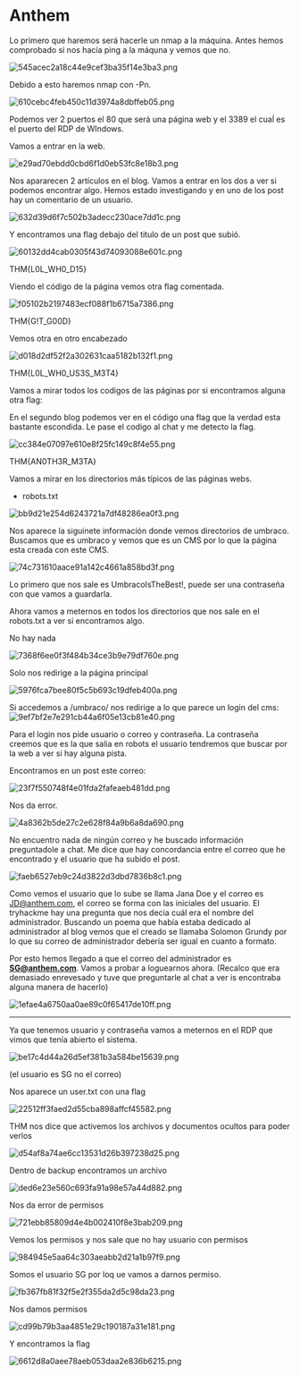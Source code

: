 # Anthem

Lo primero que haremos será hacerle un nmap a la máquina. 
Antes hemos comprobado si nos hacía ping a la máquna y vemos que no.

![545acec2a18c44e9cef3ba35f14e3ba3.png](img/545acec2a18c44e9cef3ba35f14e3ba3.png)

Debido a esto haremos nmap con -Pn. 

![610cebc4feb450c11d3974a8dbffeb05.png](img/610cebc4feb450c11d3974a8dbffeb05.png)

Podemos ver 2 puertos el 80 que será una página web y el 3389 el cuaĺ es el puerto del RDP de WIndows. 

Vamos a entrar en la web.

![e29ad70ebdd0cbd6f1d0eb53fc8e18b3.png](img/e29ad70ebdd0cbd6f1d0eb53fc8e18b3.png)

Nos apararecen 2 artículos en el blog. Vamos a entrar en los dos a ver si podemos encontrar algo. 
Hemos estado investigando y en uno de los post hay un comentario de un usuario. 

![632d39d6f7c502b3adecc230ace7dd1c.png](img/632d39d6f7c502b3adecc230ace7dd1c.png)


Y encontramos una flag debajo del titulo de un post que subió. 

![60132dd4cab0305f43d74093088e601c.png](img/60132dd4cab0305f43d74093088e601c.png)

THM{L0L_WH0_D15}

Viendo el código de la página vemos otra flag comentada. 

![f05102b2197483ecf088f1b6715a7386.png](img/f05102b2197483ecf088f1b6715a7386.png)

THM{G!T_G00D}

Vemos otra en otro encabezado

![d018d2df52f2a302631caa5182b132f1.png](img/d018d2df52f2a302631caa5182b132f1.png)

THM{L0L_WH0_US3S_M3T4}

Vamos a mirar todos los codigos de las páginas por si encontramos alguna otra flag:

En el segundo blog podemos ver en el código una flag que la verdad esta bastante escondida. Le pase el codigo al chat y me detecto la flag. 

![cc384e07097e610e8f25fc149c8f4e55.png](img/cc384e07097e610e8f25fc149c8f4e55.png)

THM{AN0TH3R_M3TA}

Vamos a mirar en los directorios más típicos de las páginas webs. 

- robots.txt

![bb9d21e254d6243721a7df48286ea0f3.png](img/bb9d21e254d6243721a7df48286ea0f3.png)

Nos aparece la siguinete información donde vemos directorios de umbraco. Buscamos que es umbraco y vemos que es un CMS por lo que la página esta creada con este CMS.

![74c731610aace91a142c4661a858bd3f.png](img/74c731610aace91a142c4661a858bd3f.png)

Lo primero que nos sale es UmbracoIsTheBest!, puede ser una contraseña con que vamos a guardarla. 

Ahora vamos a meternos en todos los directorios que nos sale en el robots.txt a ver si encontramos algo. 

No hay nada

![7368f6ee0f3f484b34ce3b9e79df760e.png](img/7368f6ee0f3f484b34ce3b9e79df760e.png)

Solo nos redirige a la página principal

![5976fca7bee80f5c5b693c19dfeb400a.png](img/5976fca7bee80f5c5b693c19dfeb400a.png)

Si accedemos a /umbraco/ nos redirige a lo que parece un login del cms:
![9ef7bf2e7e291cb44a6f05e13cb81e40.png](img/9ef7bf2e7e291cb44a6f05e13cb81e40.png)

Para el login nos pide usuario o correo y contraseña. La contraseña creemos que es la que salia en robots el usuario tendremos que buscar por la web a ver si hay alguna pista. 

Encontramos en un post este correo: 

![23f7f550748f4e01fda2fafeaeb481dd.png](img/23f7f550748f4e01fda2fafeaeb481dd.png)

Nos da error. 

![4a8362b5de27c2e628f84a9b6a8da690.png](img/4a8362b5de27c2e628f84a9b6a8da690.png)

No encuentro nada de ningún correo y he buscado información preguntadole a chat. Me dice que hay concordancia entre el correo que he encontrado y el usuario que ha subido el post. 

![faeb6527eb9c24d3822d3dbd7836b8c1.png](img/faeb6527eb9c24d3822d3dbd7836b8c1.png)

Como vemos el usuario que lo sube se llama Jana Doe y el correo es JD@anthem.com, el correo se forma con las iniciales del usuario.  El tryhackme hay una pregunta que nos decia cuál era el nombre del administrador. 
Buscando un poema que había estaba dedicado al administrador al blog vemos que el creado se llamaba Solomon Grundy por lo que su correo de administrador debería ser igual en cuanto a formato. 

Por esto hemos llegado a que el correo del administrador es **SG@anthem.com**. Vamos a probar a loguearnos ahora.  (Recalco que era demasiado enrevesado y tuve que preguntarle al chat a ver is encontraba alguna manera de hacerlo)

![1efae4a6750aa0ae89c0f65417de10ff.png](img/1efae4a6750aa0ae89c0f65417de10ff.png)

***
Ya que tenemos usuario y contraseña vamos a meternos en el RDP que vimos que tenía abierto el sistema.

![be17c4d44a26d5ef381b3a584be15639.png](img/be17c4d44a26d5ef381b3a584be15639.png)

(el usuario es SG no el correo)

Nos aparece un user.txt con una flag

![22512ff3faed2d55cba898affcf45582.png](img/22512ff3faed2d55cba898affcf45582.png)

THM nos dice que activemos los archivos y documentos ocultos para poder verlos

![d54af8a74ae6cc13531d26b397238d25.png](img/d54af8a74ae6cc13531d26b397238d25.png)

Dentro de backup encontramos un archivo

![ded6e23e560c693fa91a98e57a44d882.png](img/ded6e23e560c693fa91a98e57a44d882.png)

Nos da error de permisos 

![721ebb85809d4e4b002410f8e3bab209.png](img/721ebb85809d4e4b002410f8e3bab209.png)

Vemos los permisos y nos sale que no hay usuario con permisos

![984945e5aa64c303aeabb2d21a1b97f9.png](img/984945e5aa64c303aeabb2d21a1b97f9.png)

Somos el usuario SG por loq ue vamos a darnos permiso.

![fb367fb81f32f5e2f355da2d5c98da23.png](img/fb367fb81f32f5e2f355da2d5c98da23.png)

Nos damos permisos 

![cd99b79b3aa4851e29c190187a31e181.png](img/cd99b79b3aa4851e29c190187a31e181.png)

Y encontramos la flag

![6612d8a0aee78aeb053daa2e836b6215.png](img/6612d8a0aee78aeb053daa2e836b6215.png)